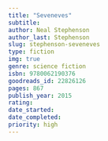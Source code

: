 ```yaml
---
title: "Seveneves"
subtitle: 
author: Neal Stephenson
author_last: Stephenson
slug: stephenson-seveneves
type: fiction
img: true
genre: science fiction
isbn: 9780062190376
goodreads_id: 22826126
pages: 867
publish_year: 2015
rating: 
date_started:
date_completed:
priority: high
---
```

